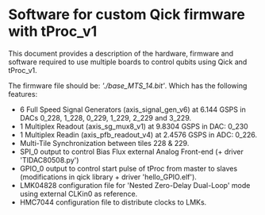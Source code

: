 # Software for custom Qick firmware with tProc_v1

This document provides a description of the hardware, firmware and software required to use multiple boards to control qubits using Qick and tProc_v1.

The firmware file should be: _'./base_MTS_14.bit'_. Which has the following features:

- 6 Full Speed Signal Generators (axis_signal_gen_v6) at 6.144 GSPS in DACs 0_228, 1_228, 0_229, 1_229, 2_229 and 3_229.
- 1 Multiplex Readout (axis_sg_mux8_v1) at 9.8304 GSPS in DAC: 0_230
- 1 Multiplex Readin (axis_pfb_readout_v4) at 2.4576 GSPS in ADC: 0_226.
- Multi-Tile Synchronization between tiles 228 & 229.
- SPI_0 output to control Bias Flux external Analog Front-end (+ driver 'TIDAC80508.py')
- GPIO_0 output to control start pulse of tProc from master to slaves (modifications in qick library + driver 'hello_GPIO.elf').
- LMK04828 configuration file for 'Nested Zero-Delay Dual-Loop' mode using external CLKin0 as reference.
- HMC7044 configuration file to distribute clocks to LMKs.
